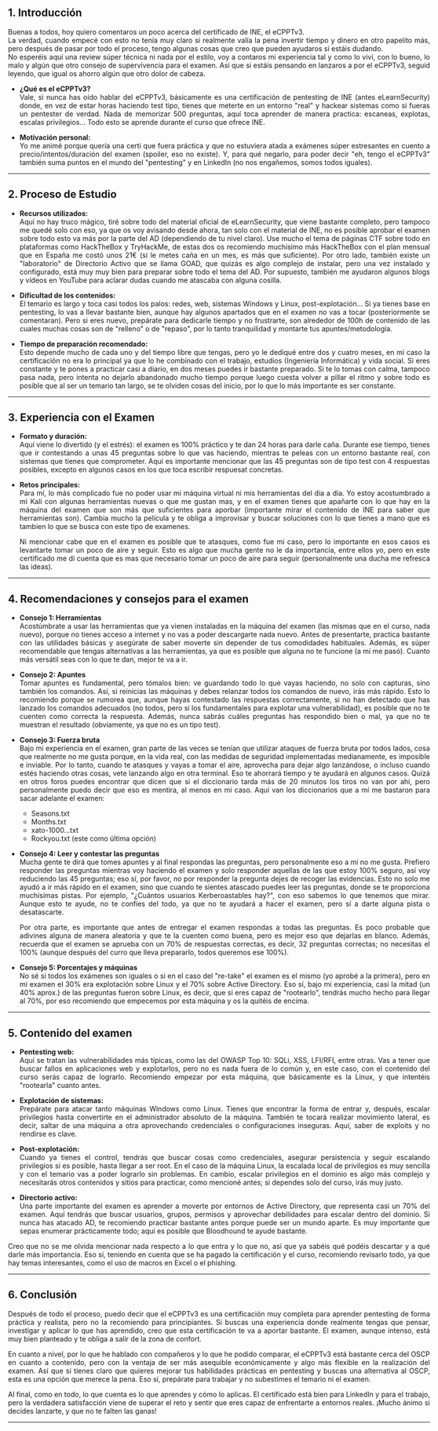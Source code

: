 <head>
  <style>
    body, main, article {
      max-width: 900px;
      margin: auto;
      text-align: justify;
    }
    @media (prefers-color-scheme: dark) {
      body, main, article {
        background: #181818 !important;
        color: #e0e0e0 !important;
        text-align: justify;
      }
      a { color: #9ecbff !important; }
      h1, h2, h3, h4 { color: #9ecbff !important; }
      code, pre { background: #222 !important; color: #e0e0e0 !important; }
    }
  </style>
</head>

## 1. Introducción  
Buenas a todos, hoy quiero comentaros un poco acerca del certificado de INE, el eCPPTv3.  
La verdad, cuando empecé con esto no tenía muy claro si realmente valía la pena invertir tiempo y dinero en otro papelito más, pero después de pasar por todo el proceso, tengo algunas cosas que creo que pueden ayudaros si estáis dudando.  
No esperéis aquí una review súper técnica ni nada por el estilo, voy a contaros mi experiencia tal y como lo viví, con lo bueno, lo malo y algún que otro consejo de supervivencia para el examen. Así que si estáis pensando en lanzaros a por el eCPPTv3, seguid leyendo, que igual os ahorro algún que otro dolor de cabeza.

- **¿Qué es el eCPPTv3?**  
Vale, si nunca has oído hablar del eCPPTv3, básicamente es una certificación de pentesting de INE (antes eLearnSecurity) donde, en vez de estar horas haciendo test tipo, tienes que meterte en un entorno "real" y hackear sistemas como si fueras un pentester de verdad. Nada de memorizar 500 preguntas, aquí toca aprender de manera practica: escaneas, explotas, escalas privilegios... Todo esto se aprende durante el curso que ofrece INE.

- **Motivación personal:**  
Yo me animé porque quería una certi que fuera práctica y que no estuviera atada a exámenes súper estresantes en cuento a precio/intentos/duración del examen (spoiler, eso no existe). Y, para qué negarlo, para poder decir "eh, tengo el eCPPTv3" también suma puntos en el mundo del "pentesting" y en LinkedIn (no nos engañemos, somos todos iguales).

---

## 2. Proceso de Estudio

- **Recursos utilizados:**  
Aquí no hay truco mágico, tiré sobre todo del material oficial de eLearnSecurity, que viene bastante completo, pero tampoco me quedé solo con eso, ya que os voy avisando desde ahora, tan solo con el material de INE, no es posible aprobar el examen sobre todo esto va más por la parte del AD (dependiendo de tu nivel claro). Use mucho el tema de páginas CTF sobre todo en plataformas como HackTheBox y TryHackMe, de estas dos os recomiendo muchísimo más HackTheBox con el plan mensual que en España me costó unos 21€ (si le metes caña en un mes, es más que suficiente). Por otro lado, también existe un "laboratorio" de Directorio Activo que se llama GOAD, que quizás es algo complejo de instalar, pero una vez instalado y configurado, está muy muy bien para preparar sobre todo el tema del AD. Por supuesto, también me ayudaron algunos blogs y vídeos en YouTube para aclarar dudas cuando me atascaba con alguna cosilla.

- **Dificultad de los contenidos:**  
El temario es largo y toca casi todos los palos: redes, web, sistemas Windows y Linux, post-explotación… Si ya tienes base en pentesting, lo vas a llevar bastante bien, aunque hay algunos apartados que en el examen no vas a tocar (posteriormente se comentaran). Pero si eres nuevo, prepárate para dedicarle tiempo y no frustrarte, son alrededor de 100h de contenido de las cuales muchas cosas son de "relleno" o de "repaso", por lo tanto tranquilidad y montarte tus apuntes/metodología.

- **Tiempo de preparación recomendado:**  
Esto depende mucho de cada uno y del tiempo libre que tengas, pero yo le dediqué entre dos y cuatro meses, en mi caso la certificación no era lo principal ya que lo he combinado con el trabajo, estudios (Ingeniería Informática) y vida social. Si eres constante y te pones a practicar casi a diario, en dos meses puedes ir bastante preparado. Si te lo tomas con calma, tampoco pasa nada, pero intenta no dejarlo abandonado mucho tiempo porque luego cuesta volver a pillar el ritmo y sobre todo es posible que al ser un temario tan largo, se te olviden cosas del inicio, por lo que lo más importante es ser constante.

---

## 3. Experiencia con el Examen

- **Formato y duración:**  
Aquí viene lo divertido (y el estrés): el examen es 100% práctico y te dan 24 horas para darle caña. Durante ese tiempo, tienes que ir contestando a unas 45 preguntas sobre lo que vas haciendo, mientras te peleas con un entorno bastante real, con sistemas que tienes que comprometer. Aqui es importante mencionar que las 45 preguntas son de tipo test con 4 respuestas posibles, excepto en algunos casos en los que toca escribir respuesat concretas.

- **Retos principales:**  
Para mí, lo más complicado fue no poder usar mi máquina virtual ni mis herramientas del dia a dia. Yo estoy acostumbrado a mi Kali con algunas herramientas nuevas o que me gustan mas, y en el examen tienes que apañarte con lo que hay en la máquina del examen que son más que suficientes para aporbar (importante mirar el contenido de INE para saber que herramientas son). Cambia mucho la película y te obliga a improvisar y buscar soluciones con lo que tienes a mano que es tambien lo que se busca con este tipo de examenes.

  Ni mencionar cabe que en el examen es posible que te atasques, como fue mi caso, pero lo importante en esos casos es levantarte tomar un poco de aire y seguir. Esto es algo que mucha gente no le da importancia, entre ellos yo, pero en este certificado me di cuenta que es mas que necesario tomar un poco de aire para seguir (personalmente una ducha me refresca las ideas).

---

## 4. Recomendaciones y consejos para el examen

- **Consejo 1: Herramientas**  
Acostúmbrate a usar las herramientas que ya vienen instaladas en la máquina del examen (las mismas que en el curso, nada nuevo), porque no tienes acceso a internet y no vas a poder descargarte nada nuevo. Antes de presentarte, practica bastante con las utilidades básicas y asegúrate de saber moverte sin depender de tus comodidades habituales. Además, es súper recomendable que tengas alternativas a las herramientas, ya que es posible que alguna no te funcione (a mí me pasó). Cuanto más versátil seas con lo que te dan, mejor te va a ir.

- **Consejo 2: Apuntes**  
Tomar apuntes es fundamental, pero tómalos bien: ve guardando todo lo que vayas haciendo, no solo con capturas, sino también los comandos. Así, si reinicias las máquinas y debes relanzar todos los comandos de nuevo, irás más rápido. Esto lo recomiendo porque se rumorea que, aunque hayas contestado las respuestas correctamente, si no han detectado que has lanzado los comandos adecuados (no todos, pero sí los fundamentales para explotar una vulnerabilidad), es posible que no te cuenten como correcta la respuesta. Además, nunca sabrás cuáles preguntas has respondido bien o mal, ya que no te muestran el resultado (obviamente, ya que no es un tipo test).

- **Consejo 3: Fuerza bruta**  
Bajo mi experiencia en el examen, gran parte de las veces se tenían que utilizar ataques de fuerza bruta por todos lados, cosa que realmente no me gusta porque, en la vida real, con las medidas de seguridad implementadas medianamente, es imposible e inviable. Por lo tanto, cuando te atasques y vayas a tomar el aire, aprovecha para dejar algo lanzándose, o incluso cuando estés haciendo otras cosas, vete lanzando algo en otra terminal. Eso te ahorrará tiempo y te ayudará en algunos casos. Quizá en otros foros puedes encontrar que dicen que si el diccionario tarda más de 20 minutos los tiros no van por ahí, pero personalmente puedo decir que eso es mentira, al menos en mi caso. Aquí van los diccionarios que a mí me bastaron para sacar adelante el examen:
  - Seasons.txt
  - Months.txt
  - xato-1000...txt
  - Rockyou.txt (este como última opción)


- **Consejo 4: Leer y contestar las preguntas**  
Mucha gente te dirá que tomes apuntes y al final respondas las preguntas, pero personalmente eso a mí no me gusta. Prefiero responder las preguntas mientras voy haciendo el examen y solo responder aquellas de las que estoy 100% seguro, así voy reduciendo las 45 preguntas; eso sí, por favor, no por responder la pregunta dejes de recoger las evidencias. Esto no solo me ayudó a ir más rápido en el examen, sino que cuando te sientes atascado puedes leer las preguntas, donde se te proporciona muchísimas pistas. Por ejemplo, "¿Cuántos usuarios Kerberoastables hay?", con eso sabemos lo que tenemos que mirar. Aunque esto te ayude, no te confíes del todo, ya que no te ayudará a hacer el examen, pero sí a darte alguna pista o desatascarte.

  Por otra parte, es importante que antes de entregar el examen respondas a todas las preguntas. Es poco probable que adivines alguna de manera aleatoria y que te la cuenten como buena, pero es mejor eso que dejarlas en blanco. Además, recuerda que el examen se aprueba con un 70% de respuestas correctas, es decir, 32 preguntas correctas; no necesitas el 100% (aunque después del curro que lleva prepararlo, todos queremos ese 100%).

- **Consejo 5: Porcentajes y máquinas**  
No sé si todos los exámenes son iguales o si en el caso del "re-take" el examen es el mismo (yo aprobé a la primera), pero en mi examen el 30% era explotación sobre Linux y el 70% sobre Active Directory. Eso sí, bajo mi experiencia, casi la mitad (un 40% aprox.) de las preguntas fueron sobre Linux, es decir, que si eres capaz de "rootearlo", tendrás mucho hecho para llegar al 70%, por eso recomiendo que empecemos por esta máquina y os la quitéis de encima.

---

## 5. Contenido del examen

- **Pentesting web:**  
Aquí se tratan las vulnerabilidades más típicas, como las del OWASP Top 10: SQLi, XSS, LFI/RFI, entre otras. Vas a tener que buscar fallos en aplicaciones web y explotarlos, pero no es nada fuera de lo común y, en este caso, con el contenido del curso serás capaz de lograrlo. Recomiendo empezar por esta máquina, que básicamente es la Linux, y que intentéis "rootearla" cuanto antes.

- **Explotación de sistemas:**  
Prepárate para atacar tanto máquinas Windows como Linux. Tienes que encontrar la forma de entrar y, después, escalar privilegios hasta convertirte en el administrador absoluto de la máquina. También te tocará realizar movimiento lateral, es decir, saltar de una máquina a otra aprovechando credenciales o configuraciones inseguras. Aquí, saber de exploits y no rendirse es clave.

- **Post-explotación:**  
Cuando ya tienes el control, tendrás que buscar cosas como credenciales, asegurar persistencia y seguir escalando privilegios si es posible, hasta llegar a ser root. En el caso de la máquina Linux, la escalada local de privilegios es muy sencilla y con el temario vas a poder lograrlo sin problemas. En cambio, escalar privilegios en el dominio es algo más complejo y necesitarás otros contenidos y sitios para practicar, como mencioné antes; si dependes solo del curso, irás muy justo.

- **Directorio activo:**  
Una parte importante del examen es aprender a moverte por entornos de Active Directory, que representa casi un 70% del examen. Aquí tendrás que buscar usuarios, grupos, permisos y aprovechar debilidades para escalar dentro del dominio. Si nunca has atacado AD, te recomiendo practicar bastante antes porque puede ser un mundo aparte. Es muy importante que sepas enumerar prácticamente todo; aquí es posible que Bloodhound te ayude bastante.

Creo que no se me olvida mencionar nada respecto a lo que entra y lo que no, así que ya sabéis qué podéis descartar y a qué darle más importancia. Eso sí, teniendo en cuenta que se ha pagado la certificación y el curso, recomiendo revisarlo todo, ya que hay temas interesantes, como el uso de macros en Excel o el phishing.
  
---

## 6. Conclusión

Después de todo el proceso, puedo decir que el eCPPTv3 es una certificación muy completa para aprender pentesting de forma práctica y realista, pero no la recomiendo para principiantes. Si buscas una experiencia donde realmente tengas que pensar, investigar y aplicar lo que has aprendido, creo que esta certificación te va a aportar bastante. El examen, aunque intenso, está muy bien planteado y te obliga a salir de la zona de confort.

En cuanto a nivel, por lo que he hablado con compañeros y lo que he podido comparar, el eCPPTv3 está bastante cerca del OSCP en cuanto a contenido, pero con la ventaja de ser más asequible económicamente y algo más flexible en la realización del examen. Así que si tienes claro que quieres mejorar tus habilidades prácticas en pentesting y buscas una alternativa al OSCP, esta es una opción que merece la pena. Eso sí, prepárate para trabajar y no subestimes el temario ni el examen.

Al final, como en todo, lo que cuenta es lo que aprendes y cómo lo aplicas. El certificado está bien para LinkedIn y para el trabajo, pero la verdadera satisfacción viene de superar el reto y sentir que eres capaz de enfrentarte a entornos reales. ¡Mucho ánimo si decides lanzarte, y que no te falten las ganas!

---
